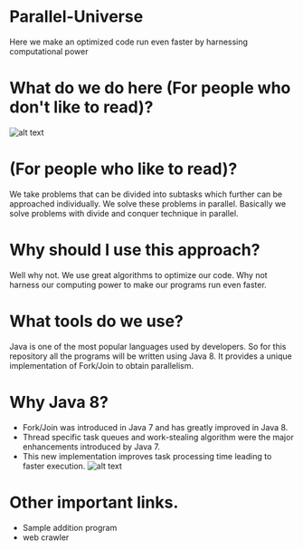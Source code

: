 # Parallel-Universe
Here we make an optimized code run even faster by harnessing computational power

# What do we do here (For people who don't like to read)? 
![alt text](https://github.com/prafful1/Parallel-Universe/blob/master/fork-and-join.png)

# (For people who like to read)?  
We take problems that can be divided into subtasks which further can be approached individually. We solve these problems in parallel. Basically we solve problems with divide and conquer technique in parallel.

# Why should I use this approach? 
Well why not. We use great algorithms to optimize our code. Why not harness our computing power to make our programs run even faster.

# What tools do we use? 
Java is one of the most popular languages used by developers. So for this repository all the programs will be written using Java 8. It provides a unique implementation of Fork/Join to obtain parallelism.

#	Why Java 8?
+ Fork/Join was introduced in Java 7 and has greatly improved in Java 8. 
+ Thread specific task queues and work-stealing algorithm were the major enhancements introduced by Java 7. 
+	This new implementation improves task processing time leading to faster execution.
![alt text](https://github.com/prafful1/Parallel-Universe/blob/master/fork%20join.jpg)

# Other important links.
+ Sample addition program
+ web crawler
